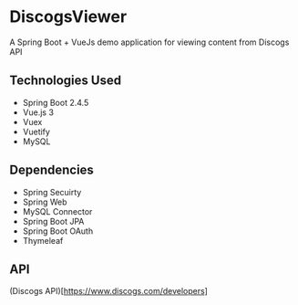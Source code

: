 # DiscogsViewer
A Spring Boot + VueJs demo application for viewing content from Discogs API

## Technologies Used
* Spring Boot 2.4.5
* Vue.js 3
* Vuex
* Vuetify
* MySQL 

## Dependencies 
* Spring Secuirty
* Spring Web
* MySQL Connector
* Spring Boot JPA
* Spring Boot OAuth
* Thymeleaf

## API
(Discogs API)[https://www.discogs.com/developers]
